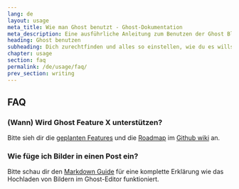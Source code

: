 ```yaml
---
lang: de
layout: usage
meta_title: Wie man Ghost benutzt - Ghost-Dokumentation
meta_description: Eine ausführliche Anleitung zum Benutzen der Ghost Blogging-Platform. Du hast Ghost, weißt aber nicht wie du loslegst? Beginne hier!
heading: Ghost benutzen
subheading: Dich zurechtfinden und alles so einstellen, wie du es willst
chapter: usage
section: faq
permalink: /de/usage/faq/
prev_section: writing
---
```



## FAQ <a id="faq"></a>

### (Wann) Wird Ghost Feature X unterstützen?

Bitte sieh dir die [geplanten Features](https://github.com/TryGhost/Ghost/wiki/Planned-Features) und die [Roadmap](https://github.com/TryGhost/Ghost/wiki/Roadmap) im [Github wiki](https://github.com/TryGhost/Ghost/wiki) an.

### Wie füge ich Bilder in einen Post ein?

Bitte schau dir den [Markdown Guide](/de/usage/writing/#markdown) für eine komplette Erklärung wie das Hochladen von Bildern im Ghost-Editor funktioniert.

